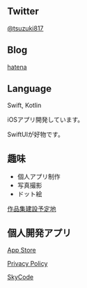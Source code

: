 ## Twitter

[@tsuzuki817](https://twitter.com/tsuzuki817)

## Blog

[hatena](http://pasokatu.hateblo.jp)

## Language

Swift, Kotlin

iOSアプリ開発しています。

SwiftUIが好物です。

## 趣味  

+ 個人アプリ制作
+ 写真撮影
+ ドット絵

[作品集建設予定地](https://tsuzukihashi.github.io/pixel-art)

## 個人開発アプリ
[App Store](https://apps.apple.com/jp/developer/ryo-tsudukihashi/id1320583602?l)

[Privacy Policy](https://tsuzukihashi.github.io/privacy-policy)

[SkyCode](https://tsuzukihashi.github.io/skycode)
